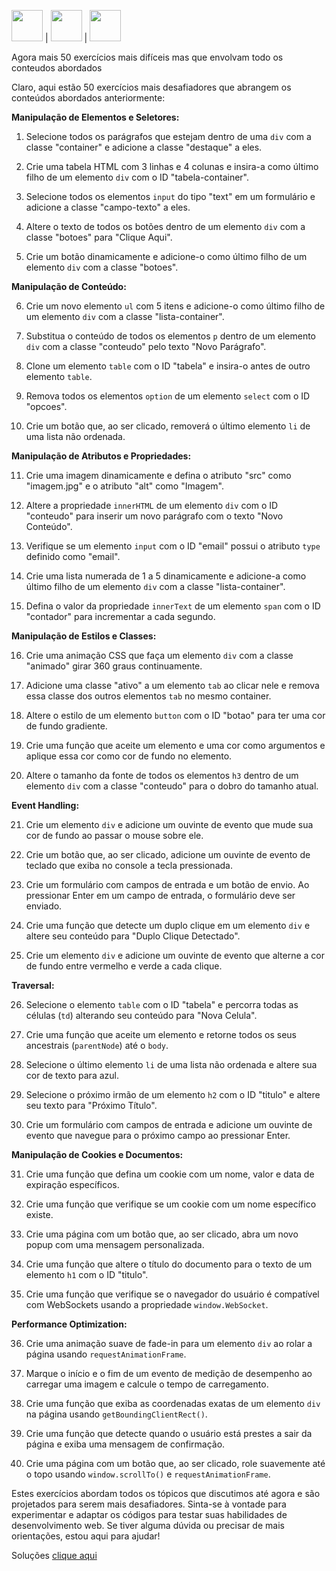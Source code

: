 [<img src="https://cdn-icons-png.flaticon.com/512/25/25694.png" alt="" width="50">](https://mervy.github.io/js-dom/) | 
[<img src="https://icons.veryicon.com/png/o/business/monochrome-financial-and-business-icons/to-work-in-an-office-2.png" alt="" width="50">](pages/exercises1) | 
[<img src="https://static.thenounproject.com/png/94973-200.png" alt="" width="50">](pages/exercises2)

Agora mais 50 exercícios mais difíceis mas que envolvam todo os conteudos abordados

Claro, aqui estão 50 exercícios mais desafiadores que abrangem os conteúdos abordados anteriormente:

**Manipulação de Elementos e Seletores:**

1. Selecione todos os parágrafos que estejam dentro de uma `div` com a classe "container" e adicione a classe "destaque" a eles.

2. Crie uma tabela HTML com 3 linhas e 4 colunas e insira-a como último filho de um elemento `div` com o ID "tabela-container".

3. Selecione todos os elementos `input` do tipo "text" em um formulário e adicione a classe "campo-texto" a eles.

4. Altere o texto de todos os botões dentro de um elemento `div` com a classe "botoes" para "Clique Aqui".

5. Crie um botão dinamicamente e adicione-o como último filho de um elemento `div` com a classe "botoes".

**Manipulação de Conteúdo:**

6. Crie um novo elemento `ul` com 5 itens e adicione-o como último filho de um elemento `div` com a classe "lista-container".

7. Substitua o conteúdo de todos os elementos `p` dentro de um elemento `div` com a classe "conteudo" pelo texto "Novo Parágrafo".

8. Clone um elemento `table` com o ID "tabela" e insira-o antes de outro elemento `table`.

9. Remova todos os elementos `option` de um elemento `select` com o ID "opcoes".

10. Crie um botão que, ao ser clicado, removerá o último elemento `li` de uma lista não ordenada.

**Manipulação de Atributos e Propriedades:**

11. Crie uma imagem dinamicamente e defina o atributo "src" como "imagem.jpg" e o atributo "alt" como "Imagem".

12. Altere a propriedade `innerHTML` de um elemento `div` com o ID "conteudo" para inserir um novo parágrafo com o texto "Novo Conteúdo".

13. Verifique se um elemento `input` com o ID "email" possui o atributo `type` definido como "email".

14. Crie uma lista numerada de 1 a 5 dinamicamente e adicione-a como último filho de um elemento `div` com a classe "lista-container".

15. Defina o valor da propriedade `innerText` de um elemento `span` com o ID "contador" para incrementar a cada segundo.

**Manipulação de Estilos e Classes:**

16. Crie uma animação CSS que faça um elemento `div` com a classe "animado" girar 360 graus continuamente.

17. Adicione uma classe "ativo" a um elemento `tab` ao clicar nele e remova essa classe dos outros elementos `tab` no mesmo container.

18. Altere o estilo de um elemento `button` com o ID "botao" para ter uma cor de fundo gradiente.

19. Crie uma função que aceite um elemento e uma cor como argumentos e aplique essa cor como cor de fundo no elemento.

20. Altere o tamanho da fonte de todos os elementos `h3` dentro de um elemento `div` com a classe "conteudo" para o dobro do tamanho atual.

**Event Handling:**

21. Crie um elemento `div` e adicione um ouvinte de evento que mude sua cor de fundo ao passar o mouse sobre ele.

22. Crie um botão que, ao ser clicado, adicione um ouvinte de evento de teclado que exiba no console a tecla pressionada.

23. Crie um formulário com campos de entrada e um botão de envio. Ao pressionar Enter em um campo de entrada, o formulário deve ser enviado.

24. Crie uma função que detecte um duplo clique em um elemento `div` e altere seu conteúdo para "Duplo Clique Detectado".

25. Crie um elemento `div` e adicione um ouvinte de evento que alterne a cor de fundo entre vermelho e verde a cada clique.

**Traversal:**

26. Selecione o elemento `table` com o ID "tabela" e percorra todas as células (`td`) alterando seu conteúdo para "Nova Celula".

27. Crie uma função que aceite um elemento e retorne todos os seus ancestrais (`parentNode`) até o `body`.

28. Selecione o último elemento `li` de uma lista não ordenada e altere sua cor de texto para azul.

29. Selecione o próximo irmão de um elemento `h2` com o ID "titulo" e altere seu texto para "Próximo Título".

30. Crie um formulário com campos de entrada e adicione um ouvinte de evento que navegue para o próximo campo ao pressionar Enter.

**Manipulação de Cookies e Documentos:**

31. Crie uma função que defina um cookie com um nome, valor e data de expiração específicos.

32. Crie uma função que verifique se um cookie com um nome específico existe.

33. Crie uma página com um botão que, ao ser clicado, abra um novo popup com uma mensagem personalizada.

34. Crie uma função que altere o título do documento para o texto de um elemento `h1` com o ID "titulo".

35. Crie uma função que verifique se o navegador do usuário é compatível com WebSockets usando a propriedade `window.WebSocket`.

**Performance Optimization:**

36. Crie uma animação suave de fade-in para um elemento `div` ao rolar a página usando `requestAnimationFrame`.

37. Marque o início e o fim de um evento de medição de desempenho ao carregar uma imagem e calcule o tempo de carregamento.

38. Crie uma função que exiba as coordenadas exatas de um elemento `div` na página usando `getBoundingClientRect()`.

39. Crie uma função que detecte quando o usuário está prestes a sair da página e exiba uma mensagem de confirmação.

40. Crie uma página com um botão que, ao ser clicado, role suavemente até o topo usando `window.scrollTo()` e `requestAnimationFrame`.

Estes exercícios abordam todos os tópicos que discutimos até agora e são projetados para serem mais desafiadores. Sinta-se à vontade para experimentar e adaptar os códigos para testar suas habilidades de desenvolvimento web. Se tiver alguma dúvida ou precisar de mais orientações, estou aqui para ajudar!

Soluções [clique aqui](https://mervy.github.io/js-dom/pages/solutions2)